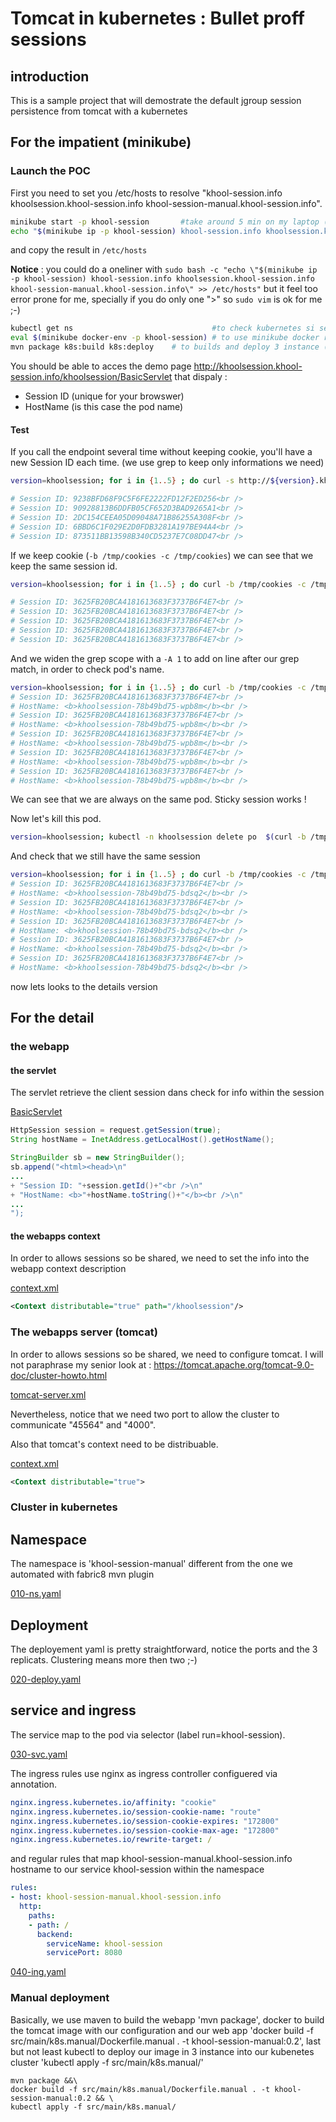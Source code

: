 # Tomcat in kubernetes : Bullet proff sessions

## introduction

This is a sample project that will demostrate the default jgroup session persistence from tomcat with a kubernetes

## For the impatient (minikube)

### Launch the POC

First you need to set you /etc/hosts to resolve "khool-session.info khoolsession.khool-session.info khool-session-manual.khool-session.info".

```bash
minikube start -p khool-session       #take around 5 min on my laptop (I use Virtualbox engine).
echo "$(minikube ip -p khool-session) khool-session.info khoolsession.khool-session.info khool-session-manual.khool-session.info"
```

and copy the result in `/etc/hosts`

**Notice** : you could do a oneliner with `sudo bash -c "echo \"$(minikube ip -p khool-session) khool-session.info khoolsession.khool-session.info khool-session-manual.khool-session.info\" >> /etc/hosts"` but it feel too error prone for me, specially if you do only one ">" so `sudo vim` is ok for me ;-)

```bash
kubectl get ns                               #to check kubernetes si set correctly
eval $(minikube docker-env -p khool-session) # to use minikube docker registry
mvn package k8s:build k8s:deploy    # to builds and deploy 3 instance (it take around 5 minutes also)
```

You should be able to acces the demo page <http://khoolsession.khool-session.info/khoolsession/BasicServlet>
that dispaly :

- Session ID (unique for your browswer)
- HostName (is this case the pod name)

#### Test 

If you call the endpoint several time without keeping cookie, you'll have a new Session ID each time. (we use grep to keep only informations we need)

```bash
version=khoolsession; for i in {1..5} ; do curl -s http://${version}.khool-session.info/khoolsession/BasicServlet | grep "Session ID:"; done

# Session ID: 9238BFD68F9C5F6FE2222FD12F2ED256<br />
# Session ID: 90928813B6DDFB05CF652D3BAD9265A1<br />
# Session ID: 2DC154CEEA05D09048A71B86255A308F<br />
# Session ID: 6BBD6C1F029E2D0FDB3281A197BE94A4<br />
# Session ID: 873511BB13598B340CD5237E7C08DD47<br />

```

If we keep cookie (`-b /tmp/cookies -c /tmp/cookies`) we can see that we keep the same session id.

```bash
version=khoolsession; for i in {1..5} ; do curl -b /tmp/cookies -c /tmp/cookies -s http://${version}.khool-session.info/khoolsession/BasicServlet | grep "Session ID:"; done

# Session ID: 3625FB20BCA4181613683F3737B6F4E7<br />
# Session ID: 3625FB20BCA4181613683F3737B6F4E7<br />
# Session ID: 3625FB20BCA4181613683F3737B6F4E7<br />
# Session ID: 3625FB20BCA4181613683F3737B6F4E7<br />
# Session ID: 3625FB20BCA4181613683F3737B6F4E7<br />

```

And we widen the grep scope with a `-A 1` to add on line after our grep match, in order to check pod's name.

```bash
version=khoolsession; for i in {1..5} ; do curl -b /tmp/cookies -c /tmp/cookies -s http://${version}.khool-session.info/khoolsession/BasicServlet | grep -A1 "Session ID:"; done
# Session ID: 3625FB20BCA4181613683F3737B6F4E7<br />
# HostName: <b>khoolsession-78b49bd75-wpb8m</b><br />
# Session ID: 3625FB20BCA4181613683F3737B6F4E7<br />
# HostName: <b>khoolsession-78b49bd75-wpb8m</b><br />
# Session ID: 3625FB20BCA4181613683F3737B6F4E7<br />
# HostName: <b>khoolsession-78b49bd75-wpb8m</b><br />
# Session ID: 3625FB20BCA4181613683F3737B6F4E7<br />
# HostName: <b>khoolsession-78b49bd75-wpb8m</b><br />
# Session ID: 3625FB20BCA4181613683F3737B6F4E7<br />
# HostName: <b>khoolsession-78b49bd75-wpb8m</b><br />
```

We can see that we are always on the same pod. Sticky session works !

Now let's kill this pod.

```bash
version=khoolsession; kubectl -n khoolsession delete po  $(curl -b /tmp/cookies -c /tmp/cookies -s http://${version}.khool-session.info/khoolsession/BasicServlet | grep "HostName" | awk -F"<|>" '{print $3}')
```

And check that we still have the same session

```bash
version=khoolsession; for i in {1..5} ; do curl -b /tmp/cookies -c /tmp/cookies -s http://${version}.khool-session.info/khoolsession/BasicServlet | grep -A1 "Session ID:"; done
# Session ID: 3625FB20BCA4181613683F3737B6F4E7<br />
# HostName: <b>khoolsession-78b49bd75-bdsq2</b><br />
# Session ID: 3625FB20BCA4181613683F3737B6F4E7<br />
# HostName: <b>khoolsession-78b49bd75-bdsq2</b><br />
# Session ID: 3625FB20BCA4181613683F3737B6F4E7<br />
# HostName: <b>khoolsession-78b49bd75-bdsq2</b><br />
# Session ID: 3625FB20BCA4181613683F3737B6F4E7<br />
# HostName: <b>khoolsession-78b49bd75-bdsq2</b><br />
# Session ID: 3625FB20BCA4181613683F3737B6F4E7<br />
# HostName: <b>khoolsession-78b49bd75-bdsq2</b><br />
```

now lets looks to the details version

## For the detail

### the webapp

#### the servlet

The servlet retrieve the client session dans check for info within the session

[BasicServlet](src/main/java/io/github/kandefromparis/khool/tomcat/kube/BasicServlet.java)

<!-- look for insert tag -->
```java
HttpSession session = request.getSession(true);
String hostName = InetAddress.getLocalHost().getHostName();

StringBuilder sb = new StringBuilder();
sb.append("<html><head>\n"
...
+ "Session ID: "+session.getId()+"<br />\n"
+ "HostName: <b>"+hostName.toString()+"</b><br />\n"
...
");

```

#### the webapps context

In order to allows sessions so be shared, we need to set the info into the webapp context description 

[context.xml](src/main/webapp/META-INF/context.xml)

```xml
<Context distributable="true" path="/khoolsession"/>
```

### The webapps server (tomcat)

In order to allows sessions so be shared, we need to configure tomcat. I will not paraphrase my senior look at : https://tomcat.apache.org/tomcat-9.0-doc/cluster-howto.html

[tomcat-server.xml](src/main/conf/conf-tomcat-server.xml)

Nevertheless, notice that we need two port to allow the cluster to communicate "45564" and "4000".

Also that tomcat's context need to be distribuable.
<!-- It might be tweak later ?-->

[context.xml](src/main/conf/conf-context.xml)

```xml
<Context distributable="true">
```

### Cluster in kubernetes

## Namespace

The namespace is 'khool-session-manual' different from the one we automated with fabric8 mvn plugin

[010-ns.yaml](src/main/k8s.manual/010-ns.yaml)

## Deployment

The deployement yaml is pretty straightforward, notice the ports and the 3 replicats. Clustering means more then two ;-)

[020-deploy.yaml](src/main/k8s.manual/020-deploy.yaml)
<!-- @todo check for the sessionAffinity into a real cluster -->

## service and ingress

The service map to the pod via selector (label run=khool-session).

[030-svc.yaml](src/main/k8s.manual/030-svc.yaml)

The ingress rules use nginx as ingress controller configuered via annotation.

```yaml
nginx.ingress.kubernetes.io/affinity: "cookie"
nginx.ingress.kubernetes.io/session-cookie-name: "route"
nginx.ingress.kubernetes.io/session-cookie-expires: "172800"
nginx.ingress.kubernetes.io/session-cookie-max-age: "172800"
nginx.ingress.kubernetes.io/rewrite-target: /
```

and regular rules that map khool-session-manual.khool-session.info hostname to our service khool-session within the namespace

```yaml
rules:
- host: khool-session-manual.khool-session.info
  http:
    paths:
    - path: /
      backend:
        serviceName: khool-session
        servicePort: 8080
```

[040-ing.yaml](src/main/k8s.manual/030-ing.yaml)

### Manual deployment

Basically, we use maven to build the webapp 'mvn package', docker to build the tomcat image with our configuration and our web app 'docker build -f src/main/k8s.manual/Dockerfile.manual . -t khool-session-manual:0.2', last but not least kubectl to deploy our image in 3 instance into our kubenetes cluster
'kubectl apply -f src/main/k8s.manual/'

```
mvn package &&\
docker build -f src/main/k8s.manual/Dockerfile.manual . -t khool-session-manual:0.2 && \
kubectl apply -f src/main/k8s.manual/
```

